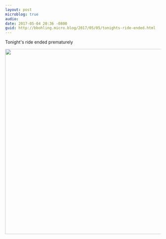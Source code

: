 ```yaml
---
layout: post
microblog: true
audio: 
date: 2017-05-04 20:36 -0800
guid: http://bbohling.micro.blog/2017/05/05/tonights-ride-ended.html
---
```

Tonight's ride ended prematurely 

<img src="http://bbohling.micro.blog/uploads/2017/aca1eebca9.jpg" width="600" height="600" style="height: auto" />

